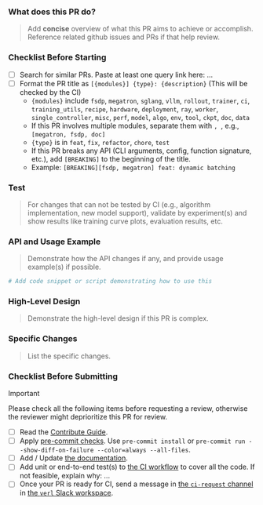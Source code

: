 ### What does this PR do?

> Add **concise** overview of what this PR aims to achieve or accomplish. Reference related github issues and PRs if that help review.

### Checklist Before Starting

- [ ] Search for similar PRs. Paste at least one query link here: ...
- [ ] Format the PR title as `[{modules}] {type}: {description}` (This will be checked by the CI)
  - `{modules}` include `fsdp`, `megatron`, `sglang`, `vllm`, `rollout`, `trainer`, `ci`, `training_utils`, `recipe`, `hardware`, `deployment`, `ray`, `worker`, `single_controller`, `misc`, `perf`, `model`, `algo`, `env`, `tool`, `ckpt`, `doc`, `data`
  - If this PR involves multiple modules, separate them with `, `, e.g., `[megatron, fsdp, doc]`
  - `{type}` is in `feat`, `fix`, `refactor`, `chore`, `test`
  - If this PR breaks any API (CLI arguments, config, function signature, etc.), add `[BREAKING]` to the beginning of the title.
  - Example: `[BREAKING][fsdp, megatron] feat: dynamic batching`

### Test

> For changes that can not be tested by CI (e.g., algorithm implementation, new model support), validate by experiment(s) and show results like training curve plots, evaluation results, etc.

### API and Usage Example

> Demonstrate how the API changes if any, and provide usage example(s) if possible.

```python
# Add code snippet or script demonstrating how to use this
```

### High-Level Design

> Demonstrate the high-level design if this PR is complex.

### Specific Changes

> List the specific changes.

### Checklist Before Submitting

> [!IMPORTANT]
> Please check all the following items before requesting a review, otherwise the reviewer might deprioritize this PR for review.

- [ ] Read the [Contribute Guide](https://github.com/volcengine/verl?tab=readme-ov-file#contribution-guide).
- [ ] Apply [pre-commit checks](https://github.com/volcengine/verl?tab=readme-ov-file#code-linting-and-formatting). Use `pre-commit install` or `pre-commit run --show-diff-on-failure --color=always --all-files`.
- [ ] Add / Update [the documentation](https://github.com/volcengine/verl/tree/main/docs).
- [ ] Add unit or end-to-end test(s) to [the CI workflow](https://github.com/volcengine/verl/tree/main/.github/workflows) to cover all the code. If not feasible, explain why: ...
- [ ] Once your PR is ready for CI, send a message in [the `ci-request` channel](https://verl-project.slack.com/archives/C091TCESWB1) in [the `verl` Slack workspace](https://join.slack.com/t/verl-project/shared_invite/zt-3855yhg8g-CTkqXu~hKojPCmo7k_yXTQ).
